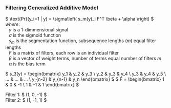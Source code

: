 ### Filtering Generalized Additive Model

$ \text{Pr}(y_i=1 | y) = \sigma\left( s_m(y)_i F^T \beta + \alpha \right) $  
_where_: <br>
&ensp; $y$ is a 1-dimmensional signal  
&ensp; $\sigma$ is the sigmoid function  
&ensp; $s_m$ is the segmentation function, subsequence lengths ($m$) equal filter lengths  
&ensp; $F$ is a matrix of filters, each row is an individual filter  
&ensp; $\beta$ is a vector of weight terms, number of terms equal number of filters $m$   
&ensp; $\alpha$ is the bias term  

$ s_3(y) = \begin{bmatrix} y_1 & y_2 & y_3 \\ y_2 & y_3 & y_4 \\ y_3 & y_4 & y_5 \\ ... & ... & ... \\ y_{n-2} & y_{n-1} & y_n \end{bmatrix} $ $ F = \begin{bmatrix} 1 & 0 & -1 \\ 1 & -1 & 1 \end{bmatrix} $  

Filter 1: $ (1, 0, -1) $  
Filter 2: $ (1, -1, 1) $  

